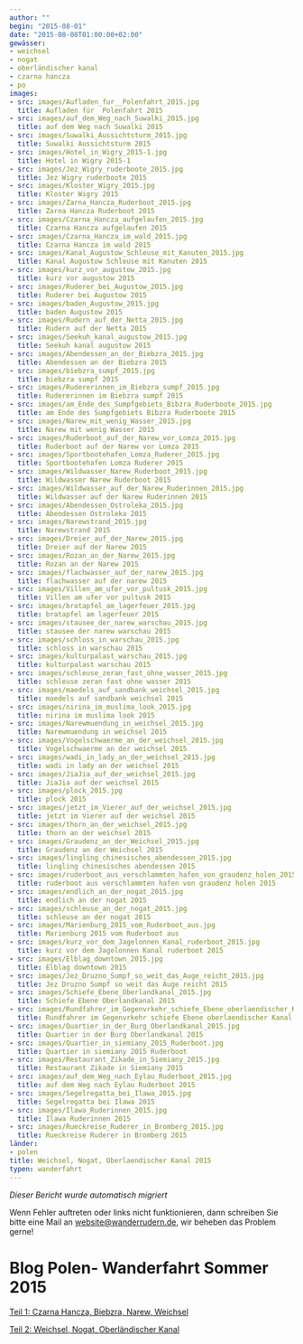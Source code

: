 ```yaml
---
author: ""
begin: "2015-08-01"
date: "2015-08-08T01:00:00+02:00"
gewässer:
- weichsel
- nogat
- oberländischer kanal
- czarna hancza
- po
images:
- src: images/Aufladen_fur__Polenfahrt_2015.jpg
  title: Aufladen für  Polenfahrt 2015
- src: images/auf_dem_Weg_nach_Suwalki_2015.jpg
  title: auf dem Weg nach Suwalki 2015
- src: images/Suwalki_Aussichtsturm_2015.jpg
  title: Suwalki Aussichtsturm 2015
- src: images/Hotel_in_Wigry_2015-1.jpg
  title: Hotel in Wigry 2015-1
- src: images/Jez_Wigry_ruderboote_2015.jpg
  title: Jez Wigry ruderboote 2015
- src: images/Kloster_Wigry_2015.jpg
  title: Kloster Wigry 2015
- src: images/Zarna_Hancza_Ruderboot_2015.jpg
  title: Zarna Hancza Ruderboot 2015
- src: images/Czarna_Hancza_aufgelaufen_2015.jpg
  title: Czarna Hancza aufgelaufen 2015
- src: images/Czarna_Hancza_im_wald_2015.jpg
  title: Czarna Hancza im wald 2015
- src: images/Kanal_Augustow_Schleuse_mit_Kanuten_2015.jpg
  title: Kanal Augustow Schleuse mit Kanuten 2015
- src: images/kurz_vor_augustow_2015.jpg
  title: kurz vor augustow 2015
- src: images/Ruderer_bei_Augustow_2015.jpg
  title: Ruderer bei Augustow 2015
- src: images/baden_Augustow_2015.jpg
  title: baden Augustow 2015
- src: images/Rudern_auf_der_Netta_2015.jpg
  title: Rudern auf der Netta 2015
- src: images/Seekuh_kanal_augustow_2015.jpg
  title: Seekuh kanal augustow 2015
- src: images/Abendessen_an_der_Biebzra_2015.jpg
  title: Abendessen an der Biebzra 2015
- src: images/biebzra_sumpf_2015.jpg
  title: biebzra sumpf 2015
- src: images/Rudererinnen_im_Biebzra_sumpf_2015.jpg
  title: Rudererinnen im Biebzra sumpf 2015
- src: images/am_Ende_des_Sumpfgebiets_Bibzra_Ruderboote_2015.jpg
  title: am Ende des Sumpfgebiets Bibzra Ruderboote 2015
- src: images/Narew_mit_wenig_Wasser_2015.jpg
  title: Narew mit wenig Wasser 2015
- src: images/Ruderboot_auf_der_Narew_vor_Lomza_2015.jpg
  title: Ruderboot auf der Narew vor Lomza 2015
- src: images/Sportbootehafen_Lomza_Ruderer_2015.jpg
  title: Sportbootehafen Lomza Ruderer 2015
- src: images/Wildwasser_Narew_Ruderboot_2015.jpg
  title: Wildwasser Narew Ruderboot 2015
- src: images/Wildwasser_auf_der_Narew_Ruderinnen_2015.jpg
  title: Wildwasser auf der Narew Ruderinnen 2015
- src: images/Abendessen_Ostroleka_2015.jpg
  title: Abendessen Ostroleka 2015
- src: images/Narewstrand_2015.jpg
  title: Narewstrand 2015
- src: images/Dreier_auf_der_Narew_2015.jpg
  title: Dreier auf der Narew 2015
- src: images/Rozan_an_der_Narew_2015.jpg
  title: Rozan an der Narew 2015
- src: images/flachwasser_auf_der_narew_2015.jpg
  title: flachwasser auf der narew 2015
- src: images/Villen_am_ufer_vor_pultusk_2015.jpg
  title: Villen am ufer vor pultusk 2015
- src: images/bratapfel_am_lagerfeuer_2015.jpg
  title: bratapfel am lagerfeuer 2015
- src: images/stausee_der_narew_warschau_2015.jpg
  title: stausee der narew warschau 2015
- src: images/schloss_in_warschau_2015.jpg
  title: schloss in warschau 2015
- src: images/kulturpalast_warschau_2015.jpg
  title: kulturpalast warschau 2015
- src: images/schleuse_zeran_fast_ohne_wasser_2015.jpg
  title: schleuse zeran fast ohne wasser 2015
- src: images/maedels_auf_sandbank_weichsel_2015.jpg
  title: maedels auf sandbank weichsel 2015
- src: images/nirina_im_muslima_look_2015.jpg
  title: nirina im muslima look 2015
- src: images/Narewmuendung_in_weichsel_2015.jpg
  title: Narewmuendung in weichsel 2015
- src: images/Vogelschwaerme_an_der_weichsel_2015.jpg
  title: Vogelschwaerme an der weichsel 2015
- src: images/wadi_in_lady_an_der_weichsel_2015.jpg
  title: wadi in lady an der weichsel 2015
- src: images/JiaJia_auf_der_weichsel_2015.jpg
  title: JiaJia auf der weichsel 2015
- src: images/plock_2015.jpg
  title: plock 2015
- src: images/jetzt_im_Vierer_auf_der_weichsel_2015.jpg
  title: jetzt im Vierer auf der weichsel 2015
- src: images/thorn_an_der_weichsel_2015.jpg
  title: thorn an der weichsel 2015
- src: images/Graudenz_an_der_Weichsel_2015.jpg
  title: Graudenz an der Weichsel 2015
- src: images/lingling_chinesisches_abendessen_2015.jpg
  title: lingling chinesisches abendessen 2015
- src: images/ruderboot_aus_verschlammten_hafen_von_graudenz_holen_2015.jpg
  title: ruderboot aus verschlammten hafen von graudenz holen 2015
- src: images/endlich_an_der_nogat_2015.jpg
  title: endlich an der nogat 2015
- src: images/schleuse_an_der_nogat_2015.jpg
  title: schleuse an der nogat 2015
- src: images/Marienburg_2015_vom_Ruderboot_aus.jpg
  title: Marienburg 2015 vom Ruderboot aus
- src: images/kurz_vor_dem_Jagelonnen_Kanal_ruderboot_2015.jpg
  title: kurz vor dem Jagelonnen Kanal ruderboot 2015
- src: images/Elblag_downtown_2015.jpg
  title: Elblag downtown 2015
- src: images/Jez_Druzno_Sumpf_so_weit_das_Auge_reicht_2015.jpg
  title: Jez Druzno Sumpf so weit das Auge reicht 2015
- src: images/Schiefe_Ebene_Oberlandkanal_2015.jpg
  title: Schiefe Ebene Oberlandkanal 2015
- src: images/Rundfahrer_im_Gegenvrkehr_schiefe_Ebene_oberlaendischer_Kanal_2015.jpg
  title: Rundfahrer im Gegenvrkehr schiefe Ebene oberlaendischer Kanal 2015
- src: images/Quartier_in_der_Burg_Oberlandkanal_2015.jpg
  title: Quartier in der Burg Oberlandkanal 2015
- src: images/Quartier_in_siemiany_2015_Ruderboot.jpg
  title: Quartier in siemiany 2015 Ruderboot
- src: images/Restaurant_Zikade_in_Siemiany_2015.jpg
  title: Restaurant Zikade in Siemiany 2015
- src: images/auf_dem_Weg_nach_Eylau_Ruderboot_2015.jpg
  title: auf dem Weg nach Eylau Ruderboot 2015
- src: images/Segelregatta_bei_Ilawa_2015.jpg
  title: Segelregatta bei Ilawa 2015
- src: images/Ilawa_Ruderinnen_2015.jpg
  title: Ilawa Ruderinnen 2015
- src: images/Rueckreise_Ruderer_in_Bromberg_2015.jpg
  title: Rueckreise Ruderer in Bromberg 2015
länder:
- polen
title: Weichsel, Nogat, Oberlaendischer Kanal 2015
typen: wanderfahrt
---
```



*Dieser Bericht wurde automatisch migriert*

Wenn Fehler auftreten oder links nicht funktionieren, dann schreiben Sie bitte eine Mail an website@wanderrudern.de, wir beheben das Problem gerne!



# Blog Polen- Wanderfahrt Sommer 2015


[Teil 1: Czarna Hancza, Biebzra, Narew, Weichsel](/berichte/2015/czarna_hancza__biebrza__narew_)

[Teil 2: Weichsel, Nogat, Oberländischer Kanal](/berichte/2015/weichsel__nogat__oberlaendisch)
